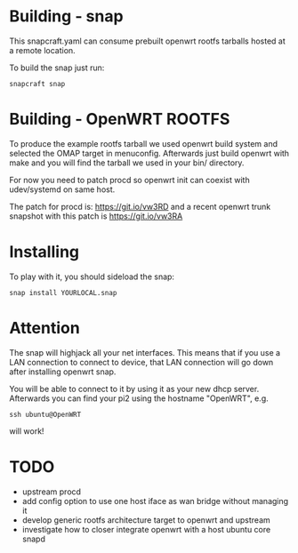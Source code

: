 # Building - snap

This snapcraft.yaml can consume prebuilt openwrt rootfs tarballs hosted at a remote location.

To build the snap just run:

```
snapcraft snap
```

# Building - OpenWRT ROOTFS

To produce the example rootfs tarball we used openwrt build system and selected the OMAP target in menuconfig. Afterwards just build openwrt with make and you will
find the tarball we used in your bin/ directory.

For now you need to patch procd so openwrt init can coexist with udev/systemd on same host.

The patch for procd is: <https://git.io/vw3RD> and a recent openwrt trunk snapshot with this patch is <https://git.io/vw3RA>

# Installing

To play with it, you should sideload the snap:

 `snap install YOURLOCAL.snap`

# Attention

The snap will highjack all your net interfaces. This means that if you use a LAN connection to connect to device, that LAN connection will go down after installing openwrt snap. 

You will be able to connect to it by using it as your new dhcp server. Afterwards you can find your pi2 using the hostname "OpenWRT", e.g.

```
ssh ubuntu@OpenWRT
```

will work!

# TODO

* upstream procd
* add config option to use one host iface as wan bridge without managing it
* develop generic rootfs architecture target to openwrt and upstream
* investigate how to closer integrate openwrt with a host ubuntu core snapd

